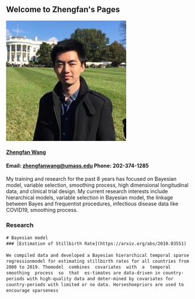 ## Welcome to Zhengfan's Pages



![image](/fig/zhengfan.jpg)

#### [Zhengfan Wang](/doc/zhengfan_CV.pdf)
#### Email: zhengfanwang@umass.edu    Phone: 202-374-1285    

My training and research for the past 8 years has focused on Bayesian model, variable selection, smoothing process, high dimensional longitudinal data, and clinical trial design. My current research interests include hierarchical models, variable selection in Bayesian model, the linkage between Bayes and frequentist procedures, infectious disease data like COVID19, smoothing process.


### Research
```
# Bayesian model
### [Estimation of Stillbirth Rate](https://arxiv.org/abs/2010.03551)

We compiled data and developed a Bayesian hierarchical temporal sparse regressionmodel for estimating stillbirth rates for all countries from 2000 to 2019. Themodel  combines  covariates  with  a  temporal  smoothing  process  so  that  es-timates are data-driven in country-periods with high-quality data and deter-mined by covariates for country-periods with limited or no data. Horseshoepriors are used to encourage sparseness
```

